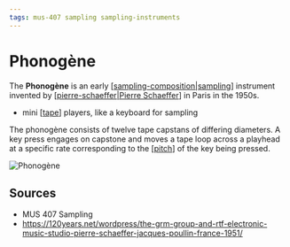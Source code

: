 ```yaml
---
tags: mus-407 sampling sampling-instruments
---
```


# Phonogène

The **Phonogène** is an early [[sampling-composition|sampling]] instrument invented by [[pierre-schaeffer|Pierre Schaeffer]] in Paris in the 1950s.

- mini [[tape]] players, like a keyboard for sampling

The phonogène consists of twelve tape capstans of differing diameters. A key press engages on capstone and moves a tape loop across a playhead at a specific rate corresponding to the [[pitch]] of the key being pressed.

![Phonogène](/attachments/phonogene.png)

## Sources

- MUS 407 Sampling
- <https://120years.net/wordpress/the-grm-group-and-rtf-electronic-music-studio-pierre-schaeffer-jacques-poullin-france-1951/>

[//begin]: # "Autogenerated link references for markdown compatibility"
[sampling-composition|sampling]: sampling-composition "Sampling (composition)"
[pierre-schaeffer|Pierre Schaeffer]: pierre-schaeffer "Pierre Schaeffer"
[tape]: tape "Tape"
[pitch]: pitch "Pitch"
[//end]: # "Autogenerated link references"
